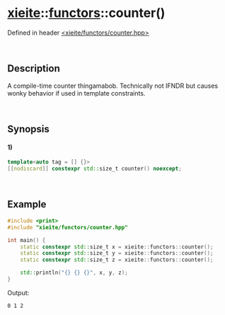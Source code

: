 # [xieite](../../xieite.md)\:\:[functors](../../functors.md)\:\:counter\(\)
Defined in header [<xieite/functors/counter.hpp>](../../../include/xieite/functors/counter.hpp)

&nbsp;

## Description
A compile-time counter thingamabob. Technically not IFNDR but causes wonky behavior if used in template constraints.

&nbsp;

## Synopsis
#### 1)
```cpp
template<auto tag = [] {}>
[[nodiscard]] constexpr std::size_t counter() noexcept;
```

&nbsp;

## Example
```cpp
#include <print>
#include "xieite/functors/counter.hpp"

int main() {
    static constexpr std::size_t x = xieite::functors::counter();
    static constexpr std::size_t y = xieite::functors::counter();
    static constexpr std::size_t z = xieite::functors::counter();

    std::println("{} {} {}", x, y, z);
}
```
Output:
```
0 1 2
```
